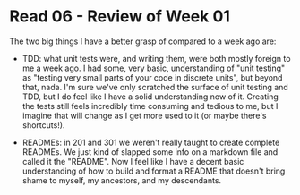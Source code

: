 # Read 06 - Review of Week 01

The two big things I have a better grasp of compared to a week ago are:

- TDD: what unit tests were, and writing them, were both mostly foreign to me a week ago. I had some, very basic, understanding of "unit testing" as "testing very small parts of your code in discrete units", but beyond that, nada. I'm sure we've only scratched the surface of unit testing and TDD, but I do feel like I have a solid understanding now of it. Creating the tests still feels incredibly time consuming and tedious to me, but I imagine that will change as I get more used to it (or maybe there's shortcuts!).

- READMEs: in 201 and 301 we weren't really taught to create complete READMEs. We just kind of slapped some info on a markdown file and called it the "README". Now I feel like I have a decent basic understanding of how to build and format a README that doesn't bring shame to myself, my ancestors, and my descendants.